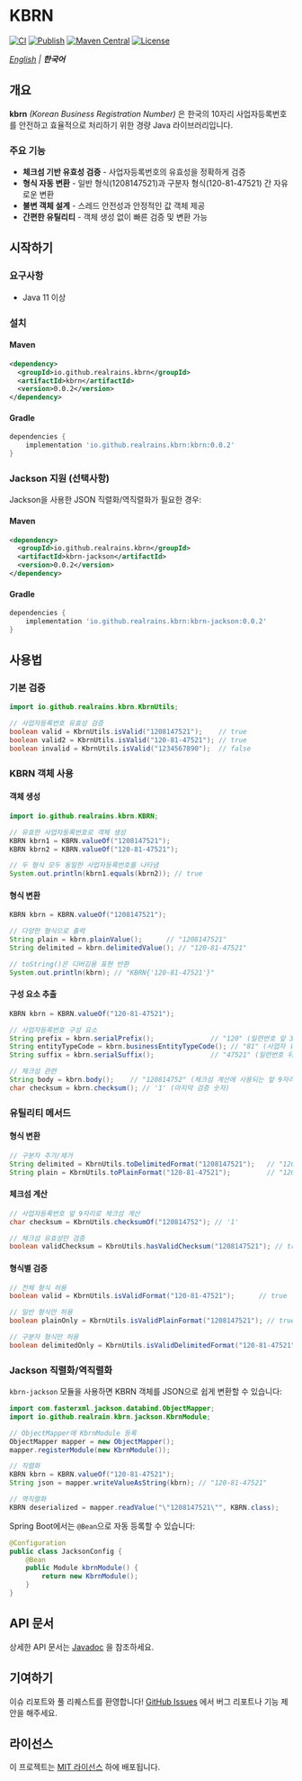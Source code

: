 # KBRN

[![CI](https://github.com/realrains/kbrn/actions/workflows/ci.yml/badge.svg)](https://github.com/realrains/kbrn/actions/workflows/ci.yml)
[![Publish](https://github.com/realrains/kbrn/actions/workflows/publish.yml/badge.svg)](https://github.com/realrains/kbrn/actions/workflows/publish.yml)
[![Maven Central](https://img.shields.io/maven-central/v/io.github.realrains.kbrn/kbrn.svg)](https://search.maven.org/artifact/io.github.realrains.kbrn/kbrn)
[![License](https://img.shields.io/badge/License-MIT-blue.svg)](https://opensource.org/licenses/MIT)

*[English](README_EN.md) | **한국어***

## 개요

**kbrn** _(Korean Business Registration Number)_ 은 한국의 10자리 사업자등록번호를 안전하고 효율적으로 처리하기 위한 경량 Java 라이브러리입니다. 

### 주요 기능

- **체크섬 기반 유효성 검증** - 사업자등록번호의 유효성을 정확하게 검증
- **형식 자동 변환** - 일반 형식(1208147521)과 구분자 형식(120-81-47521) 간 자유로운 변환
- **불변 객체 설계** - 스레드 안전성과 안정적인 값 객체 제공
- **간편한 유틸리티** - 객체 생성 없이 빠른 검증 및 변환 가능

## 시작하기

### 요구사항

- Java 11 이상

### 설치

#### Maven
```xml
<dependency>
  <groupId>io.github.realrains.kbrn</groupId>
  <artifactId>kbrn</artifactId>
  <version>0.0.2</version>
</dependency>
```

#### Gradle
```groovy
dependencies {
    implementation 'io.github.realrains.kbrn:kbrn:0.0.2'
}
```

### Jackson 지원 (선택사항)

Jackson을 사용한 JSON 직렬화/역직렬화가 필요한 경우:

#### Maven
```xml
<dependency>
  <groupId>io.github.realrains.kbrn</groupId>
  <artifactId>kbrn-jackson</artifactId>
  <version>0.0.2</version>
</dependency>
```

#### Gradle
```groovy
dependencies {
    implementation 'io.github.realrains.kbrn:kbrn-jackson:0.0.2'
}
```

## 사용법

### 기본 검증

```java
import io.github.realrains.kbrn.KbrnUtils;

// 사업자등록번호 유효성 검증
boolean valid = KbrnUtils.isValid("1208147521");    // true
boolean valid2 = KbrnUtils.isValid("120-81-47521"); // true
boolean invalid = KbrnUtils.isValid("1234567890");  // false
```

### KBRN 객체 사용

#### 객체 생성

```java
import io.github.realrains.kbrn.KBRN;

// 유효한 사업자등록번호로 객체 생성
KBRN kbrn1 = KBRN.valueOf("1208147521");
KBRN kbrn2 = KBRN.valueOf("120-81-47521");

// 두 형식 모두 동일한 사업자등록번호를 나타냄
System.out.println(kbrn1.equals(kbrn2)); // true
```

#### 형식 변환

```java
KBRN kbrn = KBRN.valueOf("1208147521");

// 다양한 형식으로 출력
String plain = kbrn.plainValue();      // "1208147521"
String delimited = kbrn.delimitedValue(); // "120-81-47521"

// toString()은 디버깅용 표현 반환
System.out.println(kbrn); // "KBRN{'120-81-47521'}"
```

#### 구성 요소 추출

```java
KBRN kbrn = KBRN.valueOf("120-81-47521");

// 사업자등록번호 구성 요소
String prefix = kbrn.serialPrefix();              // "120" (일련번호 앞 3자리)
String entityTypeCode = kbrn.businessEntityTypeCode(); // "81" (사업자 유형 코드 2자리)
String suffix = kbrn.serialSuffix();              // "47521" (일련번호 뒤 5자리)

// 체크섬 관련
String body = kbrn.body();    // "120814752" (체크섬 계산에 사용되는 앞 9자리)
char checksum = kbrn.checksum(); // '1' (마지막 검증 숫자)
```

### 유틸리티 메서드

#### 형식 변환

```java
// 구분자 추가/제거
String delimited = KbrnUtils.toDelimitedFormat("1208147521");   // "120-81-47521"
String plain = KbrnUtils.toPlainFormat("120-81-47521");         // "1208147521"
```

#### 체크섬 계산

```java
// 사업자등록번호 앞 9자리로 체크섬 계산
char checksum = KbrnUtils.checksumOf("120814752"); // '1'

// 체크섬 유효성만 검증
boolean validChecksum = KbrnUtils.hasValidChecksum("1208147521"); // true
```

#### 형식별 검증

```java
// 전체 형식 허용
boolean valid = KbrnUtils.isValidFormat("120-81-47521");      // true

// 일반 형식만 허용
boolean plainOnly = KbrnUtils.isValidPlainFormat("1208147521"); // true

// 구분자 형식만 허용  
boolean delimitedOnly = KbrnUtils.isValidDelimitedFormat("120-81-47521"); // true
```

### Jackson 직렬화/역직렬화

`kbrn-jackson` 모듈을 사용하면 KBRN 객체를 JSON으로 쉽게 변환할 수 있습니다:

```java
import com.fasterxml.jackson.databind.ObjectMapper;
import io.github.realrain.kbrn.jackson.KbrnModule;

// ObjectMapper에 KbrnModule 등록
ObjectMapper mapper = new ObjectMapper();
mapper.registerModule(new KbrnModule());

// 직렬화
KBRN kbrn = KBRN.valueOf("120-81-47521");
String json = mapper.writeValueAsString(kbrn); // "120-81-47521"

// 역직렬화
KBRN deserialized = mapper.readValue("\"1208147521\"", KBRN.class);
```

Spring Boot에서는 `@Bean`으로 자동 등록할 수 있습니다:

```java
@Configuration
public class JacksonConfig {
    @Bean
    public Module kbrnModule() {
        return new KbrnModule();
    }
}
```

## API 문서

상세한 API 문서는 [Javadoc](https://javadoc.io/doc/io.github.realrains.kbrn/kbrn) 을 참조하세요.

## 기여하기

이슈 리포트와 풀 리퀘스트를 환영합니다! [GitHub Issues](https://github.com/realrains/kbrn/issues) 에서 버그 리포트나 기능 제안을 해주세요.

## 라이선스

이 프로젝트는 [MIT 라이선스](LICENSE) 하에 배포됩니다.
